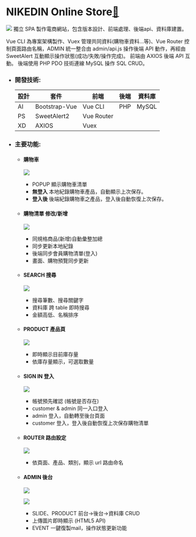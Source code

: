 # NIKEDIN Online Store[:link:](http://220.128.133.15/s1080417/www.nd.com/#/)
[![](https://i.imgur.com/Rgrd2PH.jpg)](http://220.128.133.15/s1080417/www.nd.com/#/)
獨立 SPA 製作電商網站，包含版本設計、前端處理、後端api、資料庫建置。

Vue CLI 為專案架構製作、Vuex 管理共同資料(購物車資料...等)、Vue Router 控制頁面路由名稱，ADMIN 統一整合由 admin/api.js 操作後端 API 動作，再經由 SweetAlert 互動顯示操作狀態(成功/失敗/操作完成)。
前端由 AXIOS 後端 API 互動。
後端使用 PHP PDO 技術連線 MySQL 操作 SQL CRUD。

- ### 開發技術:
    
    |設計|套件|前端|後端|資料庫|
    |-|-|-|-|-|
    |AI|Bootstrap-Vue|Vue CLI|PHP|MySQL|
    |PS|SweetAlert2|Vue Router|
    |XD|AXIOS|Vuex|
    
- ### 主要功能:
    - #### 購物車
        ![](https://i.imgur.com/zRRbg1A.jpg)

        - POPUP 顯示購物車清單
        - **無登入** 本地紀錄購物車產品，自動顯示上次保存。
        - **登入後** 後端紀錄購物車之產品，登入後自動恢復上次保存。
    - #### 購物清單 修改/新增
        ![](https://i.imgur.com/zWuh2L2.png)

        - 同規格商品(新增)自動彙整加總
        - 同步更新本地紀錄
        - 後端同步會員購物清單(登入)
        - 畫面、購物預覽同步更新
    - #### SEARCH 搜尋
        ![](https://i.imgur.com/MrZ1sFF.png)
        - 搜尋筆數、搜尋關鍵字
        - 資料庫 跨 table 即時搜尋
        - 金額高低、名稱排序
    - #### PRODUCT 產品頁
        ![](https://i.imgur.com/DAbgyYe.png)

        - 即時顯示目前庫存量
        - 依庫存量顯示，可選取數量
    - #### SIGN IN 登入
        ![](https://i.imgur.com/3CF4b9u.jpg)

        - 帳號預先確認 (帳號是否存在)
        - customer & admin 同一入口登入
        - admin 登入，自動轉至後台頁面
        - customer 登入，登入後自動恢復上次保存購物清單
    - #### ROUTER 路由設定
        ![](https://i.imgur.com/ZZTXduy.png)

        - 依頁面、產品、類別，顯示 url 路由命名
    - #### ADMIN 後台
        ![](https://i.imgur.com/QY5WMPG.png)
        
        ![](https://i.imgur.com/2terh7Y.png)
        - SLIDE、PRODUCT 前台->後台->資料庫 CRUD
        - 上傳圖片即時顯示 (HTML5 API)
        - EVENT 一鍵復製mail，操作狀態更新功能